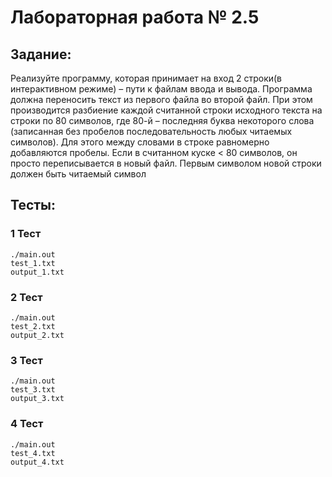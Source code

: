 # Лабораторная работа № 2.5

## Задание:
Реализуйте программу, которая принимает на вход 2 строки(в интерактивном
режиме) – пути к файлам ввода и вывода. Программа должна переносить текст
из первого файла во второй файл. При этом производится разбиение каждой
считанной строки исходного текста на строки по 80 символов, где 80-й –
последняя буква некоторого слова (записанная без пробелов
последовательность любых читаемых символов). Для этого между словами в
строке равномерно добавляются пробелы. Если в считанном куске < 80
символов, он просто переписывается в новый файл. Первым символом новой
строки должен быть читаемый символ

## Тесты:
### 1 Тест
```
./main.out
test_1.txt
output_1.txt
```

### 2 Тест
```
./main.out
test_2.txt
output_2.txt
```

### 3 Тест
```
./main.out
test_3.txt
output_3.txt
```

### 4 Тест
```
./main.out
test_4.txt
output_4.txt
```
